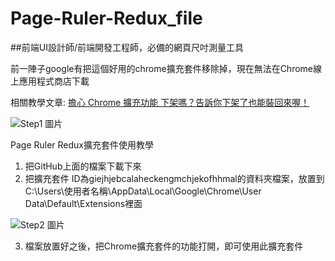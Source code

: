 # Page-Ruler-Redux_file

##前端UI設計師/前端開發工程師，必備的網頁尺吋測量工具

前一陣子google有把這個好用的chrome擴充套件移除掉，現在無法在Chrome線上應用程式商店下載

相關教學文章:
[擔心 Chrome 擴充功能 下架嗎？告訴你下架了也能裝回來喔！](https://walker-a.com/archives/5153)

![Step1 圖片](https://i.imgur.com/fEck5mE.png)


Page Ruler Redux擴充套件使用教學
1. 把GitHub上面的檔案下載下來
2. 把擴充套件 ID為giejhjebcalaheckengmchjekofhhmal的資料夾檔案，放置到C:\Users\使用者名稱\AppData\Local\Google\Chrome\User Data\Default\Extensions裡面

![Step2 圖片](https://i.imgur.com/GMSQQaj.png)

3. 檔案放置好之後，把Chrome擴充套件的功能打開，即可使用此擴充套件
